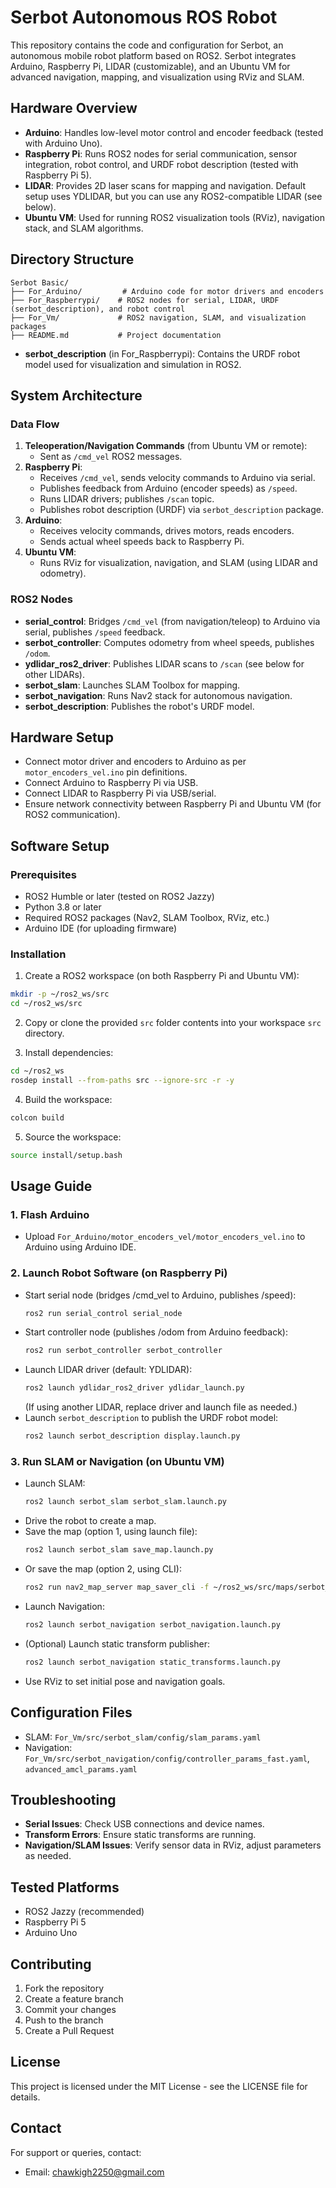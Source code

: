 # Serbot Autonomous ROS Robot

This repository contains the code and configuration for Serbot, an autonomous mobile robot platform based on ROS2. Serbot integrates Arduino, Raspberry Pi, LIDAR (customizable), and an Ubuntu VM for advanced navigation, mapping, and visualization using RViz and SLAM.

## Hardware Overview

- **Arduino**: Handles low-level motor control and encoder feedback (tested with Arduino Uno).
- **Raspberry Pi**: Runs ROS2 nodes for serial communication, sensor integration, robot control, and URDF robot description (tested with Raspberry Pi 5).
- **LIDAR**: Provides 2D laser scans for mapping and navigation. Default setup uses YDLIDAR, but you can use any ROS2-compatible LIDAR (see below).
- **Ubuntu VM**: Used for running ROS2 visualization tools (RViz), navigation stack, and SLAM algorithms.

## Directory Structure

```
Serbot Basic/
├── For_Arduino/         # Arduino code for motor drivers and encoders
├── For_Raspberrypi/    # ROS2 nodes for serial, LIDAR, URDF (serbot_description), and robot control
├── For_Vm/             # ROS2 navigation, SLAM, and visualization packages
├── README.md           # Project documentation
```

- **serbot_description** (in For_Raspberrypi): Contains the URDF robot model used for visualization and simulation in ROS2.

## System Architecture

### Data Flow

1. **Teleoperation/Navigation Commands** (from Ubuntu VM or remote):
    - Sent as `/cmd_vel` ROS2 messages.
2. **Raspberry Pi**:
    - Receives `/cmd_vel`, sends velocity commands to Arduino via serial.
    - Publishes feedback from Arduino (encoder speeds) as `/speed`.
    - Runs LIDAR drivers; publishes `/scan` topic.
    - Publishes robot description (URDF) via `serbot_description` package.
3. **Arduino**:
    - Receives velocity commands, drives motors, reads encoders.
    - Sends actual wheel speeds back to Raspberry Pi.
4. **Ubuntu VM**:
    - Runs RViz for visualization, navigation, and SLAM (using LIDAR and odometry).

### ROS2 Nodes
- **serial_control**: Bridges `/cmd_vel` (from navigation/teleop) to Arduino via serial, publishes `/speed` feedback.
- **serbot_controller**: Computes odometry from wheel speeds, publishes `/odom`.
- **ydlidar_ros2_driver**: Publishes LIDAR scans to `/scan` (see below for other LIDARs).
- **serbot_slam**: Launches SLAM Toolbox for mapping.
- **serbot_navigation**: Runs Nav2 stack for autonomous navigation.
- **serbot_description**: Publishes the robot's URDF model.

## Hardware Setup

- Connect motor driver and encoders to Arduino as per `motor_encoders_vel.ino` pin definitions.
- Connect Arduino to Raspberry Pi via USB.
- Connect LIDAR to Raspberry Pi via USB/serial.
- Ensure network connectivity between Raspberry Pi and Ubuntu VM (for ROS2 communication).

## Software Setup

### Prerequisites
- ROS2 Humble or later (tested on ROS2 Jazzy)
- Python 3.8 or later
- Required ROS2 packages (Nav2, SLAM Toolbox, RViz, etc.)
- Arduino IDE (for uploading firmware)

### Installation

1. Create a ROS2 workspace (on both Raspberry Pi and Ubuntu VM):
```bash
mkdir -p ~/ros2_ws/src
cd ~/ros2_ws/src
```

2. Copy or clone the provided `src` folder contents into your workspace `src` directory.

3. Install dependencies:
```bash
cd ~/ros2_ws
rosdep install --from-paths src --ignore-src -r -y
```

4. Build the workspace:
```bash
colcon build
```

5. Source the workspace:
```bash
source install/setup.bash
```

## Usage Guide

### 1. Flash Arduino
- Upload `For_Arduino/motor_encoders_vel/motor_encoders_vel.ino` to Arduino using Arduino IDE.

### 2. Launch Robot Software (on Raspberry Pi)
- Start serial node (bridges /cmd_vel to Arduino, publishes /speed):
  ```bash
  ros2 run serial_control serial_node
  ```
- Start controller node (publishes /odom from Arduino feedback):
  ```bash
  ros2 run serbot_controller serbot_controller
  ```
- Launch LIDAR driver (default: YDLIDAR):
  ```bash
  ros2 launch ydlidar_ros2_driver ydlidar_launch.py
  ```
  (If using another LIDAR, replace driver and launch file as needed.)
- Launch `serbot_description` to publish the URDF robot model:
  ```bash
  ros2 launch serbot_description display.launch.py
  ```

### 3. Run SLAM or Navigation (on Ubuntu VM)
- Launch SLAM:
  ```bash
  ros2 launch serbot_slam serbot_slam.launch.py
  ```
- Drive the robot to create a map.
- Save the map (option 1, using launch file):
  ```bash
  ros2 launch serbot_slam save_map.launch.py
  ```
- Or save the map (option 2, using CLI):
  ```bash
  ros2 run nav2_map_server map_saver_cli -f ~/ros2_ws/src/maps/serbot_map
  ```
- Launch Navigation:
  ```bash
  ros2 launch serbot_navigation serbot_navigation.launch.py
  ```
- (Optional) Launch static transform publisher:
  ```bash
  ros2 launch serbot_navigation static_transforms.launch.py
  ```
- Use RViz to set initial pose and navigation goals.

## Configuration Files

- SLAM: `For_Vm/src/serbot_slam/config/slam_params.yaml`
- Navigation: `For_Vm/src/serbot_navigation/config/controller_params_fast.yaml`, `advanced_amcl_params.yaml`

## Troubleshooting

- **Serial Issues**: Check USB connections and device names.
- **Transform Errors**: Ensure static transforms are running.
- **Navigation/SLAM Issues**: Verify sensor data in RViz, adjust parameters as needed.

## Tested Platforms

- ROS2 Jazzy (recommended)
- Raspberry Pi 5
- Arduino Uno

## Contributing

1. Fork the repository
2. Create a feature branch
3. Commit your changes
4. Push to the branch
5. Create a Pull Request

## License

This project is licensed under the MIT License - see the LICENSE file for details.

## Contact

For support or queries, contact:
- Email: chawkigh2250@gmail.com
